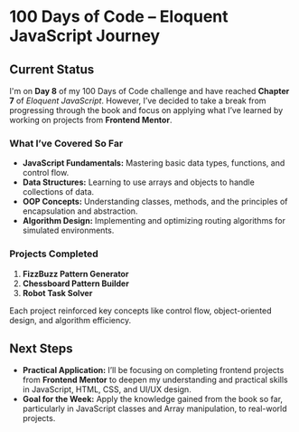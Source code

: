 # 100 Days of Code – Eloquent JavaScript Journey

## Current Status

I'm on **Day 8** of my 100 Days of Code challenge and have reached **Chapter 7** of _Eloquent JavaScript_. However, I’ve decided to take a break from progressing through the book and focus on applying what I’ve learned by working on projects from **Frontend Mentor**.

### What I’ve Covered So Far

- **JavaScript Fundamentals:** Mastering basic data types, functions, and control flow.
- **Data Structures:** Learning to use arrays and objects to handle collections of data.
- **OOP Concepts:** Understanding classes, methods, and the principles of encapsulation and abstraction.
- **Algorithm Design:** Implementing and optimizing routing algorithms for simulated environments.

### Projects Completed

1. **FizzBuzz Pattern Generator**
2. **Chessboard Pattern Builder**
3. **Robot Task Solver**

Each project reinforced key concepts like control flow, object-oriented design, and algorithm efficiency.

## Next Steps

- **Practical Application:** I’ll be focusing on completing frontend projects from **Frontend Mentor** to deepen my understanding and practical skills in JavaScript, HTML, CSS, and UI/UX design.
- **Goal for the Week:** Apply the knowledge gained from the book so far, particularly in JavaScript classes and Array manipulation, to real-world projects.
